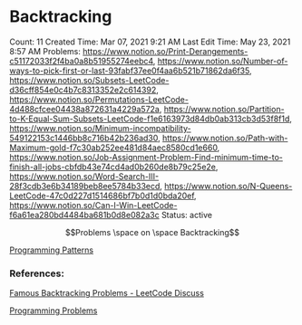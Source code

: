 # Backtracking

Count: 11
Created Time: Mar 07, 2021 9:21 AM
Last Edit Time: May 23, 2021 8:57 AM
Problems: https://www.notion.so/Print-Derangements-c51172033f2f4ba0a8b51955274eebc4, https://www.notion.so/Number-of-ways-to-pick-first-or-last-93fabf37ee0f4aa6b521b71862da6f35, https://www.notion.so/Subsets-LeetCode-d36cff854e0c4b7c8313352e2c614392, https://www.notion.so/Permutations-LeetCode-4d488cfcee04438a872631a4229a572a, https://www.notion.so/Partition-to-K-Equal-Sum-Subsets-LeetCode-f1e6163973d84db0ab313cb3d53f8f1d, https://www.notion.so/Minimum-incompatibility-549122153c1446bb8c716b42b236ad30, https://www.notion.so/Path-with-Maximum-gold-f7c30ab252ee481d84aec8580cd1e660, https://www.notion.so/Job-Assignment-Problem-Find-minimum-time-to-finish-all-jobs-cbfdb43e74cd4ad0b260de8b79c25e2e, https://www.notion.so/Word-Search-III-28f3cdb3e6b34189beb8ee5784b33ecd, https://www.notion.so/N-Queens-LeetCode-47c0d227d1514686bf7b0d1d0bda20ef, https://www.notion.so/Can-I-Win-LeetCode-f6a61ea280bd4484ba681b0d8e082a3c
Status: active

$$Problems \space on \space Backtracking$$

[Programming Patterns](Programming%20Patterns%20d31b214f0edb4137b9a1be5768de6000.csv)

### References:

[Famous Backtracking Problems - LeetCode Discuss](Famous%20Backtracking%20Problems%20-%20LeetCode%20Discuss%206b4a6cc8716a405b86d8b815afe06132.md)

[Programming Problems](Programming%20Problems%20cbf769a05f3544bba9feb8a1153db986.csv)